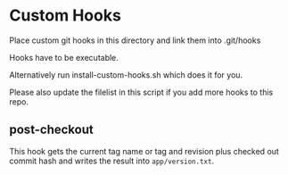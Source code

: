 # Custom Hooks

Place custom git hooks in this directory and link them
into .git/hooks

Hooks have to be executable.

Alternatively run install-custom-hooks.sh which does it
for you.

Please also update the filelist in this script if you add
more hooks to this repo.

## post-checkout

This hook gets the current tag name or tag and revision
plus checked out commit hash and writes the result into
`app/version.txt`.
